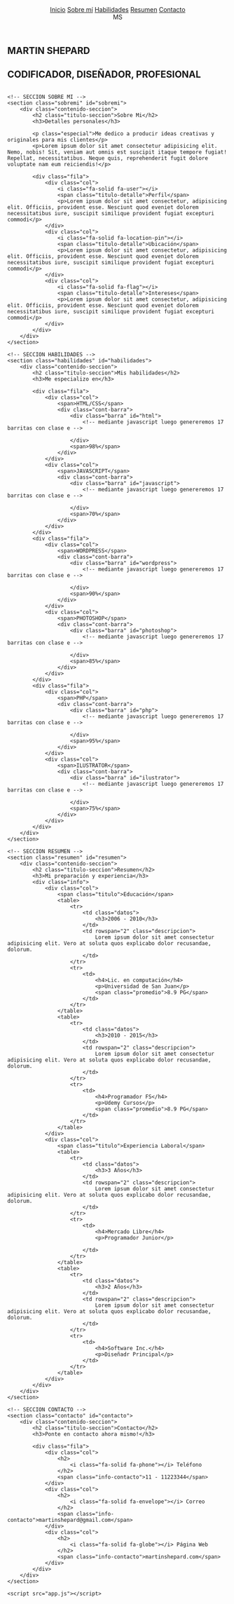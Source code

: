 <!DOCTYPE html>
<html lang="es">
<head>
    <meta charset="UTF-8">
    <meta http-equiv="X-UA-Compatible" content="IE=edge">
    <link rel="stylesheet" href="https://cdnjs.cloudflare.com/ajax/libs/font-awesome/6.2.1/css/all.min.css" integrity="sha512-MV7K8+y+gLIBoVD59lQIYicR65iaqukzvf/nwasF0nqhPay5w/9lJmVM2hMDcnK1OnMGCdVK+iQrJ7lzPJQd1w==" crossorigin="anonymous" referrerpolicy="no-referrer" />
    <meta name="viewport" content="width=device-width, initial-scale=1.0">
    <link rel="stylesheet" href="estilo.css">
    <title>CV MARTIN SHEPARD</title>
</head>
<body>
    <!-- SECCION INICIO -->
    <section class="inicio" id="inicio">
        <div class="contenido-seccion">
            <header>
                <div class="nav-bar" onclick="mostrarOcultarMenu()">
                    <i class="fa-solid fa-bars"></i>
                </div>
                <nav id="nav" class="nav">
                    <a href="#inicio">Inicio</a>
                    <a href="#sobremi">Sobre mí</a>
                    <a href="#habilidades">Habilidades</a>
                    <a href="#resumen">Resumen</a>
                    <a href="#contacto">Contacto</a>
                </nav>
                <div class="logo">
                    M<span class="color">S</span>
                </div>
            </header>
            <div class="info">
                <h1>MARTIN SHEPARD</h1>
                <h2>CODIFICADOR, DISEÑADOR, PROFESIONAL</h2>
                <div class="redes">
                    <a href="#"><i class="fa-brands fa-twitter"></i></a>
                    <a href="#"><i class="fa-brands fa-facebook-f"></i></a>
                    <a href="#"><i class="fa-brands fa-square-instagram"></i></a>
                    <a href="#"><i class="fa-brands fa-youtube"></i></a>
                    <a href="#"><i class="fa-brands fa-linkedin-in"></i></a>
                    <a href="#"><i class="fa-brands fa-pinterest-p"></i></a>
                </div>
            </div>
            <div class="foto">
                <img src="img/foto.png" alt="">
            </div>
        </div>
    </section>

    <!-- SECCION SOBRE MI -->
    <section class="sobremi" id="sobremi">
        <div class="contenido-seccion">
            <h2 class="titulo-seccion">Sobre Mi</h2>
            <h3>Detalles personales</h3>

            <p class="especial">Me dedico a producir ideas creativas y originales para mis clientes</p>
            <p>Lorem ipsum dolor sit amet consectetur adipisicing elit. Nemo, nobis! Sit, veniam aut omnis est suscipit itaque tempore fugiat! Repellat, necessitatibus. Neque quis, reprehenderit fugit dolore voluptate nam eum reiciendis!</p>

            <div class="fila">
                <div class="col">
                    <i class="fa-solid fa-user"></i>
                    <span class="titulo-detalle">Perfil</span>
                    <p>Lorem ipsum dolor sit amet consectetur, adipisicing elit. Officiis, provident esse. Nesciunt quod eveniet dolorem necessitatibus iure, suscipit similique provident fugiat excepturi commodi</p>
                </div>
                <div class="col">
                    <i class="fa-solid fa-location-pin"></i>
                    <span class="titulo-detalle">Ubicación</span>
                    <p>Lorem ipsum dolor sit amet consectetur, adipisicing elit. Officiis, provident esse. Nesciunt quod eveniet dolorem necessitatibus iure, suscipit similique provident fugiat excepturi commodi</p>
                </div>
                <div class="col">
                    <i class="fa-solid fa-flag"></i>
                    <span class="titulo-detalle">Intereses</span>
                    <p>Lorem ipsum dolor sit amet consectetur, adipisicing elit. Officiis, provident esse. Nesciunt quod eveniet dolorem necessitatibus iure, suscipit similique provident fugiat excepturi commodi</p>
                </div>
            </div>
        </div>
    </section>

    <!-- SECCION HABILIDADES -->
    <section class="habilidades" id="habilidades">
        <div class="contenido-seccion">
            <h2 class="titulo-seccion">Mis habilidades</h2>
            <h3>Me especializo en</h3>

            <div class="fila">
                <div class="col">
                    <span>HTML/CSS</span>
                    <div class="cont-barra">
                        <div class="barra" id="html">
                            <!-- mediante javascript luego genereremos 17 barritas con clase e -->
                            
                        </div>
                        <span>98%</span>
                    </div>
                </div>
                <div class="col">
                    <span>JAVASCRIPT</span>
                    <div class="cont-barra">
                        <div class="barra" id="javascript">
                            <!-- mediante javascript luego genereremos 17 barritas con clase e -->
                           
                        </div>
                        <span>70%</span>
                    </div>
                </div>
            </div>
            <div class="fila">
                <div class="col">
                    <span>WORDPRESS</span>
                    <div class="cont-barra">
                        <div class="barra" id="wordpress">
                            <!-- mediante javascript luego genereremos 17 barritas con clase e -->
                           
                        </div>
                        <span>90%</span>
                    </div>
                </div>
                <div class="col">
                    <span>PHOTOSHOP</span>
                    <div class="cont-barra">
                        <div class="barra" id="photoshop">
                            <!-- mediante javascript luego genereremos 17 barritas con clase e -->
                           
                        </div>
                        <span>85%</span>
                    </div>
                </div>
            </div>
            <div class="fila">
                <div class="col">
                    <span>PHP</span>
                    <div class="cont-barra">
                        <div class="barra" id="php">
                            <!-- mediante javascript luego genereremos 17 barritas con clase e -->
                           
                        </div>
                        <span>95%</span>
                    </div>
                </div>
                <div class="col">
                    <span>ILUSTRATOR</span>
                    <div class="cont-barra">
                        <div class="barra" id="ilustrator">
                            <!-- mediante javascript luego genereremos 17 barritas con clase e -->
                           
                        </div>
                        <span>75%</span>
                    </div>
                </div>
            </div>
        </div>
    </section>

    <!-- SECCION RESUMEN -->
    <section class="resumen" id="resumen">
        <div class="contenido-seccion">
            <h2 class="titulo-seccion">Resumen</h2>
            <h3>Mi preparación y experiencia</h3>
            <div class="info">
                <div class="col">
                    <span class="titulo">Educación</span>
                    <table>
                        <tr>
                            <td class="datos">
                                <h3>2006 - 2010</h3>
                            </td>
                            <td rowspan="2" class="descripcion">
                                Lorem ipsum dolor sit amet consectetur adipisicing elit. Vero at soluta quos explicabo dolor recusandae, dolorum.
                            </td>
                        </tr>
                        <tr>
                            <td>
                                <h4>Lic. en computación</h4>
                                <p>Universidad de San Juan</p>
                                <span class="promedio">8.9 PG</span>
                            </td>
                        </tr>
                    </table>
                    <table>
                        <tr>
                            <td class="datos">
                                <h3>2010 - 2015</h3>
                            </td>
                            <td rowspan="2" class="descripcion">
                                Lorem ipsum dolor sit amet consectetur adipisicing elit. Vero at soluta quos explicabo dolor recusandae, dolorum.
                            </td>
                        </tr>
                        <tr>
                            <td>
                                <h4>Programador FS</h4>
                                <p>Udemy Cursos</p>
                                <span class="promedio">8.9 PG</span>
                            </td>
                        </tr>
                    </table>
                </div>
                <div class="col">
                    <span class="titulo">Experiencia Laboral</span>
                    <table>
                        <tr>
                            <td class="datos">
                                <h3>3 Años</h3>
                            </td>
                            <td rowspan="2" class="descripcion">
                                Lorem ipsum dolor sit amet consectetur adipisicing elit. Vero at soluta quos explicabo dolor recusandae, dolorum.
                            </td>
                        </tr>
                        <tr>
                            <td>
                                <h4>Mercado Libre</h4>
                                <p>Programador Junior</p>
                               
                            </td>
                        </tr>
                    </table>
                    <table>
                        <tr>
                            <td class="datos">
                                <h3>2 Años</h3>
                            </td>
                            <td rowspan="2" class="descripcion">
                                Lorem ipsum dolor sit amet consectetur adipisicing elit. Vero at soluta quos explicabo dolor recusandae, dolorum.
                            </td>
                        </tr>
                        <tr>
                            <td>
                                <h4>Software Inc.</h4>
                                <p>Diseñadr Principal</p>
                            </td>
                        </tr>
                    </table>
                </div>
            </div>
        </div>
    </section>

    <!-- SECCION CONTACTO -->
    <section class="contacto" id="contacto">
        <div class="contenido-seccion">
            <h2 class="titulo-seccion">Contacto</h2>
            <h3>Ponte en contacto ahora mismo!</h3>

            <div class="fila">
                <div class="col">
                    <h2>
                        <i class="fa-solid fa-phone"></i> Teléfono
                    </h2>
                    <span class="info-contacto">11 - 11223344</span>
                </div>
                <div class="col">
                    <h2>
                        <i class="fa-solid fa-envelope"></i> Correo
                    </h2>
                    <span class="info-contacto">martinshepard@gmail.com</span>
                </div>
                <div class="col">
                    <h2>
                        <i class="fa-solid fa-globe"></i> Página Web
                    </h2>
                    <span class="info-contacto">martinshepard.com</span>
                </div>
            </div>
        </div>
    </section>

    <script src="app.js"></script>
</body>
</html>
